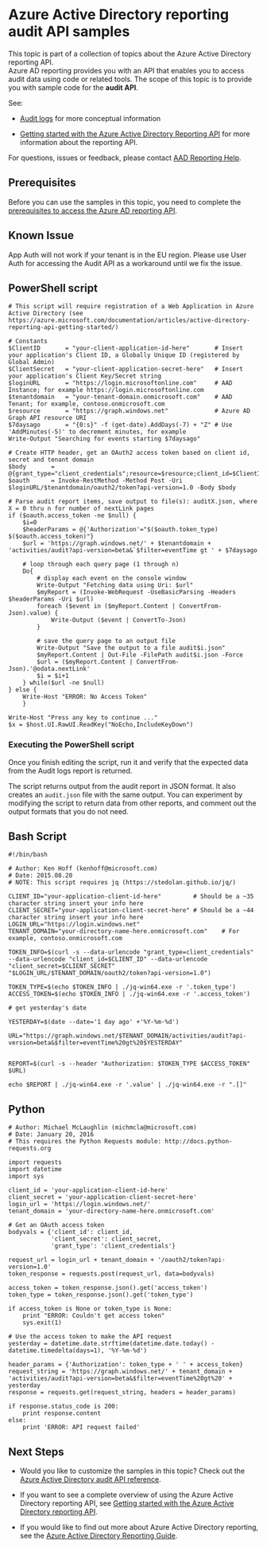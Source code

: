 <properties
    pageTitle="Azure Active Directory reporting audit API samples | Microsoft Azure"
    description="How to get started with the Azure Active Directory Reporting API"
    services="active-directory"
    documentationCenter=""
    authors="dhanyahk"
    manager="femila"
    editor=""/>

<tags
    ms.service="active-directory"
    ms.devlang="na"
    ms.topic="article"
    ms.tgt_pltfrm="na"
    ms.workload="identity"
    ms.date="09/27/2016"
    ms.author="dhanyahk;markvi"/>

# Azure Active Directory reporting audit API samples

This topic is part of a collection of topics about the Azure Active Directory reporting API.  
Azure AD reporting provides you with an API that enables you to access audit data using code or related tools.
The scope of this topic is to provide you with sample code for the **audit API**.

See:

- [Audit logs](active-directory-reporting-azure-portal.md#audit-logs) for more conceptual information

- [Getting started with the Azure Active Directory Reporting API](active-directory-reporting-api-getting-started.md) for more information about the reporting API.

For questions, issues or feedback, please contact [AAD Reporting Help](mailto:aadreportinghelp@microsoft.com).


## Prerequisites
Before you can use the samples in this topic, you need to complete the [prerequisites to access the Azure AD reporting API](active-directory-reporting-api-prerequisites.md).  
  

## Known Issue

App Auth will not work if your tenant is in the EU region. Please use User Auth for accessing the Audit API as a workaround until we fix the issue. 


## PowerShell script
    # This script will require registration of a Web Application in Azure Active Directory (see https://azure.microsoft.com/documentation/articles/active-directory-reporting-api-getting-started/)

    # Constants
    $ClientID       = "your-client-application-id-here"       # Insert your application's Client ID, a Globally Unique ID (registered by Global Admin)
    $ClientSecret   = "your-client-application-secret-here"   # Insert your application's Client Key/Secret string
    $loginURL       = "https://login.microsoftonline.com"     # AAD Instance; for example https://login.microsoftonline.com
    $tenantdomain   = "your-tenant-domain.onmicrosoft.com"    # AAD Tenant; for example, contoso.onmicrosoft.com
    $resource       = "https://graph.windows.net"             # Azure AD Graph API resource URI
    $7daysago       = "{0:s}" -f (get-date).AddDays(-7) + "Z" # Use 'AddMinutes(-5)' to decrement minutes, for example
    Write-Output "Searching for events starting $7daysago"

    # Create HTTP header, get an OAuth2 access token based on client id, secret and tenant domain
    $body       = @{grant_type="client_credentials";resource=$resource;client_id=$ClientID;client_secret=$ClientSecret}
    $oauth      = Invoke-RestMethod -Method Post -Uri $loginURL/$tenantdomain/oauth2/token?api-version=1.0 -Body $body

    # Parse audit report items, save output to file(s): auditX.json, where X = 0 thru n for number of nextLink pages
    if ($oauth.access_token -ne $null) {   
        $i=0
        $headerParams = @{'Authorization'="$($oauth.token_type) $($oauth.access_token)"}
        $url = 'https://graph.windows.net/' + $tenantdomain + 'activities/audit?api-version=beta&`$filter=eventTime gt ' + $7daysago

        # loop through each query page (1 through n)
        Do{
            # display each event on the console window
            Write-Output "Fetching data using Uri: $url"
            $myReport = (Invoke-WebRequest -UseBasicParsing -Headers $headerParams -Uri $url)
            foreach ($event in ($myReport.Content | ConvertFrom-Json).value) {
                Write-Output ($event | ConvertTo-Json)
            }
        
            # save the query page to an output file
            Write-Output "Save the output to a file audit$i.json"
            $myReport.Content | Out-File -FilePath audit$i.json -Force
            $url = ($myReport.Content | ConvertFrom-Json).'@odata.nextLink'
            $i = $i+1
        } while($url -ne $null)
    } else {
        Write-Host "ERROR: No Access Token"
        }

    Write-Host "Press any key to continue ..."
    $x = $host.UI.RawUI.ReadKey("NoEcho,IncludeKeyDown")


### Executing the PowerShell script
Once you finish editing the script, run it and verify that the expected data from the Audit logs report is returned.

The script returns output from the audit report in JSON format. It also creates an `audit.json` file with the same output. You can experiment by modifying the script to return data from other reports, and comment out the output formats that you do not need.


## Bash Script

    #!/bin/bash

    # Author: Ken Hoff (kenhoff@microsoft.com)
    # Date: 2015.08.20
    # NOTE: This script requires jq (https://stedolan.github.io/jq/)

    CLIENT_ID="your-application-client-id-here"         # Should be a ~35 character string insert your info here
    CLIENT_SECRET="your-application-client-secret-here" # Should be a ~44 character string insert your info here
    LOGIN_URL="https://login.windows.net"
    TENANT_DOMAIN="your-directory-name-here.onmicrosoft.com"    # For example, contoso.onmicrosoft.com

    TOKEN_INFO=$(curl -s --data-urlencode "grant_type=client_credentials" --data-urlencode "client_id=$CLIENT_ID" --data-urlencode "client_secret=$CLIENT_SECRET" "$LOGIN_URL/$TENANT_DOMAIN/oauth2/token?api-version=1.0")

    TOKEN_TYPE=$(echo $TOKEN_INFO | ./jq-win64.exe -r '.token_type')
    ACCESS_TOKEN=$(echo $TOKEN_INFO | ./jq-win64.exe -r '.access_token')

    # get yesterday's date

    YESTERDAY=$(date --date='1 day ago' +'%Y-%m-%d')

    URL="https://graph.windows.net/$TENANT_DOMAIN/activities/audit?api-version=beta&$filter=eventTime%20gt%20$YESTERDAY"


    REPORT=$(curl -s --header "Authorization: $TOKEN_TYPE $ACCESS_TOKEN" $URL)

    echo $REPORT | ./jq-win64.exe -r '.value' | ./jq-win64.exe -r ".[]"

## Python
	# Author: Michael McLaughlin (michmcla@microsoft.com)
	# Date: January 20, 2016
	# This requires the Python Requests module: http://docs.python-requests.org

	import requests
	import datetime
	import sys

	client_id = 'your-application-client-id-here'
	client_secret = 'your-application-client-secret-here'
	login_url = 'https://login.windows.net/'
	tenant_domain = 'your-directory-name-here.onmicrosoft.com'

	# Get an OAuth access token
	bodyvals = {'client_id': client_id,
	            'client_secret': client_secret,
	            'grant_type': 'client_credentials'}

	request_url = login_url + tenant_domain + '/oauth2/token?api-version=1.0'
	token_response = requests.post(request_url, data=bodyvals)

	access_token = token_response.json().get('access_token')
	token_type = token_response.json().get('token_type')

	if access_token is None or token_type is None:
	    print "ERROR: Couldn't get access token"
	    sys.exit(1)

	# Use the access token to make the API request
	yesterday = datetime.date.strftime(datetime.date.today() - datetime.timedelta(days=1), '%Y-%m-%d')

	header_params = {'Authorization': token_type + ' ' + access_token}
	request_string = 'https://graph.windows.net/' + tenant_domain + 'activities/audit?api-version=beta&$filter=eventTime%20gt%20' + yesterday   
	response = requests.get(request_string, headers = header_params)

	if response.status_code is 200:
	    print response.content
	else:
	    print 'ERROR: API request failed'





## Next Steps

- Would you like to customize the samples in this topic? Check out the [Azure Active Directory audit API reference](active-directory-reporting-api-audit-reference.md). 

- If you want to see a complete overview of using the Azure Active Directory reporting API, see [Getting started with the Azure Active Directory reporting API](active-directory-reporting-api-getting-started.md).

- If you would like to find out more about Azure Active Directory reporting, see the [Azure Active Directory Reporting Guide](active-directory-reporting-guide.md).  
